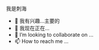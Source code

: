 我是刺海
- 👀 我有兴趣...主要的
- 🌱 我现在正在...
- 💞️ I’m looking to collaborate on ...
- 📫 How to reach me ...

<!---
cihai2022/cihai2022 is a ✨ special ✨ repository because its `README.md` (this file) appears on your GitHub profil

